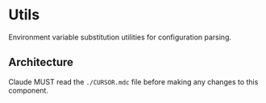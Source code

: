 # Utils

Environment variable substitution utilities for configuration parsing.

## Architecture  
Claude MUST read the `./CURSOR.mdc` file before making any changes to this component.